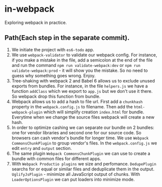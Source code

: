 # in-webpack
Exploring webpack in practice.

## Path(Each step in the separate commit).
1. We initiate the project with `es6-todo` app.
2. We use `webpack-validator` to validate our webpack config. For instance,
if you make a mistake in the file, add a semicolon at the end of the file and
run the command `npm run validate-webpack:dev` or `npm run validate-webpack:prod` - it will show you the mistake. So no need to guess why something goes wrong. Enjoy.
3. Tree-shaking with webpack 2 and Babel 6 allows us to exclude unused exports from bundles.
For instance, in the file `helpers.js` we have a function `addClass` which we export to `app.js`
but we don't use it there. So webpack drop this function from bundle.
4. Webpack allows us to add a hash to file url. First add a `chunkhash` property
in the `webpack.config.js` to filename. Then add the `html-webpack-plugin` which will
simplify creation `index.html` for bundle. Everytime when we change the source files
webpack will create a new hash.
5. In order to optimize cashing we can separate our bundle on 2 bundles:
one for vendor libraries and second one for our source code. So browsers can cash
vendor's bundle for longer time. We use `Webpack CommonsChunkPlugin` to group vendor's files.
In the `webpack.config.js` we edit `entry` and `output` section.
6. The same plugin `Webpack CommonsChunkPlugin` we can use to create a bundle with
common files for different apps.
7. With `Webpack Productio plugins` we size and perfomance. `DedupePlugin` searchs for
or equal or similar files and deduplicate them in the output. `UglifyJsPlugin` -
minimize all JavaScript output of chunks. With `LoaderOptionsPlugin` we can put loaders
into minimize mode.

